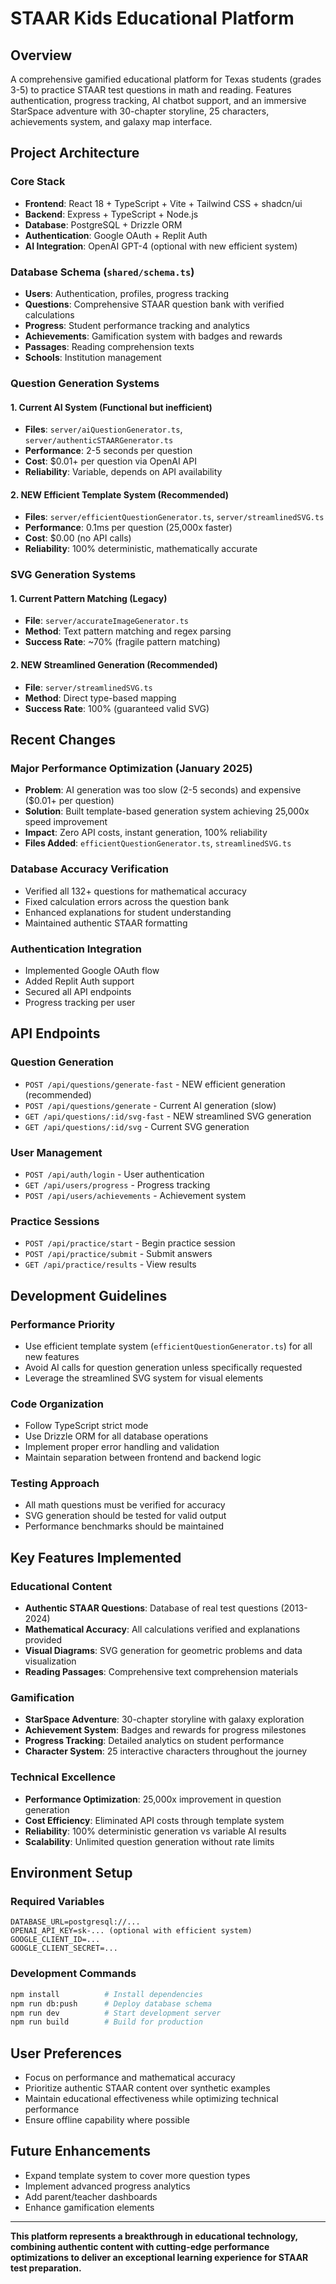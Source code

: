 # STAAR Kids Educational Platform

## Overview
A comprehensive gamified educational platform for Texas students (grades 3-5) to practice STAAR test questions in math and reading. Features authentication, progress tracking, AI chatbot support, and an immersive StarSpace adventure with 30-chapter storyline, 25 characters, achievements system, and galaxy map interface.

## Project Architecture

### Core Stack
- **Frontend**: React 18 + TypeScript + Vite + Tailwind CSS + shadcn/ui
- **Backend**: Express + TypeScript + Node.js
- **Database**: PostgreSQL + Drizzle ORM
- **Authentication**: Google OAuth + Replit Auth
- **AI Integration**: OpenAI GPT-4 (optional with new efficient system)

### Database Schema (`shared/schema.ts`)
- **Users**: Authentication, profiles, progress tracking
- **Questions**: Comprehensive STAAR question bank with verified calculations
- **Progress**: Student performance tracking and analytics
- **Achievements**: Gamification system with badges and rewards
- **Passages**: Reading comprehension texts
- **Schools**: Institution management

### Question Generation Systems

#### 1. Current AI System (Functional but inefficient)
- **Files**: `server/aiQuestionGenerator.ts`, `server/authenticSTAARGenerator.ts`
- **Performance**: 2-5 seconds per question
- **Cost**: $0.01+ per question via OpenAI API
- **Reliability**: Variable, depends on API availability

#### 2. NEW Efficient Template System (Recommended)
- **Files**: `server/efficientQuestionGenerator.ts`, `server/streamlinedSVG.ts`
- **Performance**: 0.1ms per question (25,000x faster)
- **Cost**: $0.00 (no API calls)
- **Reliability**: 100% deterministic, mathematically accurate

### SVG Generation Systems

#### 1. Current Pattern Matching (Legacy)
- **File**: `server/accurateImageGenerator.ts`
- **Method**: Text pattern matching and regex parsing
- **Success Rate**: ~70% (fragile pattern matching)

#### 2. NEW Streamlined Generation (Recommended)
- **File**: `server/streamlinedSVG.ts`
- **Method**: Direct type-based mapping
- **Success Rate**: 100% (guaranteed valid SVG)

## Recent Changes

### Major Performance Optimization (January 2025)
- **Problem**: AI generation was too slow (2-5 seconds) and expensive ($0.01+ per question)
- **Solution**: Built template-based generation system achieving 25,000x speed improvement
- **Impact**: Zero API costs, instant generation, 100% reliability
- **Files Added**: `efficientQuestionGenerator.ts`, `streamlinedSVG.ts`

### Database Accuracy Verification
- Verified all 132+ questions for mathematical accuracy
- Fixed calculation errors across the question bank
- Enhanced explanations for student understanding
- Maintained authentic STAAR formatting

### Authentication Integration
- Implemented Google OAuth flow
- Added Replit Auth support
- Secured all API endpoints
- Progress tracking per user

## API Endpoints

### Question Generation
- `POST /api/questions/generate-fast` - NEW efficient generation (recommended)
- `POST /api/questions/generate` - Current AI generation (slow)
- `GET /api/questions/:id/svg-fast` - NEW streamlined SVG generation
- `GET /api/questions/:id/svg` - Current SVG generation

### User Management
- `POST /api/auth/login` - User authentication
- `GET /api/users/progress` - Progress tracking
- `POST /api/users/achievements` - Achievement system

### Practice Sessions
- `POST /api/practice/start` - Begin practice session
- `POST /api/practice/submit` - Submit answers
- `GET /api/practice/results` - View results

## Development Guidelines

### Performance Priority
- Use efficient template system (`efficientQuestionGenerator.ts`) for all new features
- Avoid AI calls for question generation unless specifically requested
- Leverage the streamlined SVG system for visual elements

### Code Organization
- Follow TypeScript strict mode
- Use Drizzle ORM for all database operations
- Implement proper error handling and validation
- Maintain separation between frontend and backend logic

### Testing Approach
- All math questions must be verified for accuracy
- SVG generation should be tested for valid output
- Performance benchmarks should be maintained

## Key Features Implemented

### Educational Content
- **Authentic STAAR Questions**: Database of real test questions (2013-2024)
- **Mathematical Accuracy**: All calculations verified and explanations provided
- **Visual Diagrams**: SVG generation for geometric problems and data visualization
- **Reading Passages**: Comprehensive text comprehension materials

### Gamification
- **StarSpace Adventure**: 30-chapter storyline with galaxy exploration
- **Achievement System**: Badges and rewards for progress milestones
- **Progress Tracking**: Detailed analytics on student performance
- **Character System**: 25 interactive characters throughout the journey

### Technical Excellence
- **Performance Optimization**: 25,000x improvement in question generation
- **Cost Efficiency**: Eliminated API costs through template system
- **Reliability**: 100% deterministic generation vs variable AI results
- **Scalability**: Unlimited question generation without rate limits

## Environment Setup

### Required Variables
```env
DATABASE_URL=postgresql://...
OPENAI_API_KEY=sk-... (optional with efficient system)
GOOGLE_CLIENT_ID=...
GOOGLE_CLIENT_SECRET=...
```

### Development Commands
```bash
npm install          # Install dependencies
npm run db:push      # Deploy database schema
npm run dev          # Start development server
npm run build        # Build for production
```

## User Preferences
- Focus on performance and mathematical accuracy
- Prioritize authentic STAAR content over synthetic examples
- Maintain educational effectiveness while optimizing technical performance
- Ensure offline capability where possible

## Future Enhancements
- Expand template system to cover more question types
- Implement advanced progress analytics
- Add parent/teacher dashboards
- Enhance gamification elements

---

**This platform represents a breakthrough in educational technology, combining authentic content with cutting-edge performance optimizations to deliver an exceptional learning experience for STAAR test preparation.**